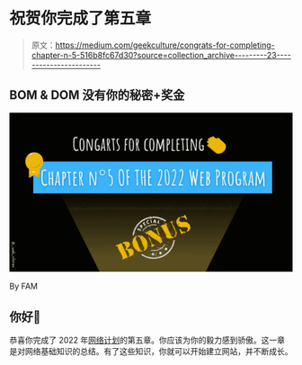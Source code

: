 # 祝贺你完成了第五章

> 原文：<https://medium.com/geekculture/congrats-for-completing-chapter-n-5-516b8fc67d30?source=collection_archive---------23----------------------->

## BOM & DOM 没有你的秘密+奖金

![](img/16c1bf1bff7874a2c249fa8553a1d3ac.png)

By FAM

## 你好👋

恭喜你完成了 2022 年[网络计划](/geekculture/2022-web-program-is-launched-f38a3280af1a)的第五章。你应该为你的毅力感到骄傲。这一章是对网络基础知识的总结。有了这些知识，你就可以开始建立网站，并不断成长。